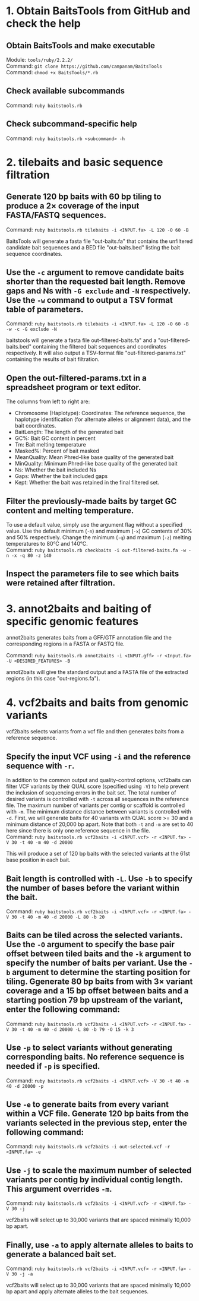 # 1. Obtain BaitsTools from GitHub and check the help
## Obtain BaitsTools and make executable  
Module: `tools/ruby/2.2.2/`  
Command: `git clone https://github.com/campanam/BaitsTools`  
Command: `chmod +x BaitsTools/*.rb`  

## Check available subcommands  
Command: `ruby baitstools.rb`  

## Check subcommand-specific help  
Command: `ruby baitstools.rb <subcommand> -h`  

# 2. tilebaits and basic sequence filtration  
## Generate 120 bp baits with 60 bp tiling to produce a 2× coverage of the input FASTA/FASTQ sequences.  
Command: `ruby baitstools.rb tilebaits -i <INPUT.fa> -L 120 -O 60 -B`  

BaitsTools will generate a fasta file "out-baits.fa" that contains the unfiltered candidate bait sequences and a BED file "out-baits.bed" listing the bait sequence coordinates.  

## Use the `-c` argument to remove candidate baits shorter than the requested bait length. Remove gaps and Ns with `-G exclude` and `-N` respectively. Use the `-w` command to output a TSV format table of parameters.  
Command: `ruby baitstools.rb tilebaits -i <INPUT.fa> -L 120 -O 60 -B -w -c -G exclude -N`  

baitstools will generate a fasta file out-filtered-baits.fa" and a "out-filtered-baits.bed" containing the filtered bait sequences and coordinates respectively. It will also output a TSV-format file "out-filtered-params.txt" containing the results of bait filtration.  

## Open the out-filtered-params.txt in a spreadsheet program or text editor.  
The columns from left to right are:  
* Chromosome (Haplotype): Coordinates: The reference sequence, the haplotype identification (for alternate alleles or alignment data), and the bait coordinates.  
* BaitLength: The length of the generated bait  
* GC%: Bait GC content in percent  
* Tm: Bait melting temperature  
* Masked%: Percent of bait masked  
* MeanQuality: Mean Phred-like base quality of the generated bait  
* MinQuality: Minimum Phred-like base quality of the generated bait  
* Ns: Whether the bait included Ns  
* Gaps: Whether the bait included gaps  
* Kept: Whether the bait was retained in the final filtered set. 

## Filter the previously-made baits by target GC content and melting temperature.  
To use a default value, simply use the argument flag without a specified value. Use the default minimum (`-n`) and maximum (`-x`) GC contents of 30% and 50% respectively. Change the minimum (`-q`) and maximum (`-z`) melting temperatures to 80°C and 140°C.   
Command: `ruby baitstools.rb checkbaits -i out-filtered-baits.fa -w -n -x -q 80 -z 140`  

## Inspect the parameters file to see which baits were retained after filtration.  

# 3. annot2baits and baiting of specific genomic features  
annot2baits generates baits from a GFF/GTF annotation file and the corresponding regions in a FASTA or FASTQ file.  

Command: `ruby baitstools.rb annot2baits -i <INPUT.gff> -r <Input.fa> -U <DESIRED_FEATURES> -B`  

annot2baits will give the standard output and a FASTA file of the extracted regions (in this case "out-regions.fa").  

# 4. vcf2baits and baits from genomic variants  
vcf2baits selects variants from a vcf file and then generates baits from a reference sequence.  

## Specify the input VCF using `-i` and the reference sequence with `-r`.  
In addition to the common output and quality-control options, vcf2baits can filter VCF variants by their QUAL score (specified using `-V`) to help prevent the inclusion of sequencing errors in the bait set. The total number of desired variants is controlled with `-t` across all sequences in the reference file. The maximum number of variants per contig or scaffold is controlled with `-m`. The minimum distance distance between variants is controlled with `-d`. First, we will generate baits for 40 variants with QUAL score >= 30 and a minimum distance of 20,000 bp apart. Note that both `-t` and `-m` are set to 40 here since there is only one reference sequence in the file.   
Command: `ruby baitstools.rb vcf2baits -i <INPUT.vcf> -r <INPUT.fa> -V 30 -t 40 -m 40 -d 20000`  

This will produce a set of 120 bp baits with the selected variants at the 61st base position in each bait.  

## Bait length is controlled with `-L`. Use `-b` to specify the number of bases before the variant within the bait.    
Command: `ruby baitstools.rb vcf2baits -i <INPUT.vcf> -r <INPUT.fa> -V 30 -t 40 -m 40 -d 20000 -L 80 -b 20`  

## Baits can be tiled across the selected variants. Use the `-O` argument to specify the base pair offset between tiled baits and the `-k` argument to specify the number of baits per variant. Use the `-b` argument to determine the starting position for tiling. Ggenerate 80 bp baits from with 3× variant coverage and a 15 bp offset between baits and a starting postion 79 bp upstream of the variant, enter the following command:  
Command: `ruby baitstools.rb vcf2baits -i <INPUT.vcf> -r <INPUT.fa> -V 30 -t 40 -m 40 -d 20000 -L 80 -b 79 -O 15 -k 3`  

## Use `-p` to select variants without generating corresponding baits. No reference sequence is needed if `-p` is specified.   
Command: `ruby baitstools.rb vcf2baits -i <INPUT.vcf> -V 30 -t 40 -m 40 -d 20000 -p`

## Use `-e` to generate baits from every variant within a VCF file. Generate 120 bp baits from the variants selected in the previous step, enter the following command:  
Command: `ruby baitstools.rb vcf2baits -i out-selected.vcf -r <INPUT.fa> -e`  

## Use `-j` to scale the maximum number of selected variants per contig by individual contig length. This argument overrides `-m`.  
Command: `ruby baitstools.rb vcf2baits -i <INPUT.vcf> -r <INPUT.fa> -V 30 -j`  

vcf2baits will select up to 30,000 variants that are spaced minimally 10,000 bp apart.  

## Finally, use `-a` to apply alternate alleles to baits to generate a balanced bait set.   
Command: `ruby baitstools.rb vcf2baits -i <INPUT.vcf> -r <INPUT.fa> -V 30 -j -a`  

vcf2baits will select up to 30,000 variants that are spaced minimally 10,000 bp apart and apply alternate alleles to the bait sequences.  
